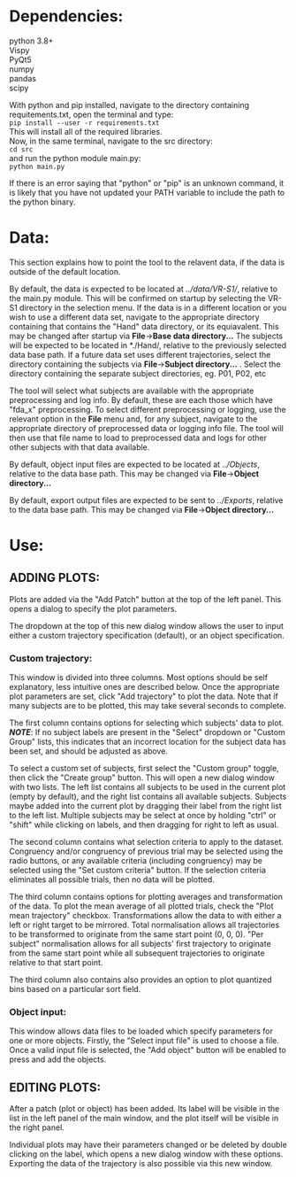 # Dependencies:
python 3.8+  
Vispy  
PyQt5  
numpy  
pandas  
scipy

With python and pip installed, navigate to the directory containing requitements.txt, open the terminal and type:  
`pip install --user -r requirements.txt`  
This will install all of the required libraries.  
Now, in the same terminal, navigate to the src directory:  
`cd src`  
and run the python module main.py:  
`python main.py`  

If there is an error saying that "python" or "pip" is an unknown command, it is likely that you have not updated your PATH variable to include the path to the python binary.


# Data:
This section explains how to point the tool to the relavent data, if the data is outside of the default location.

By default, the data is expected to be located at *../data/VR-S1/*, relative to the
main.py module.
This will be confirmed on startup by selecting the VR-S1 directory in the selection menu. If the data is in a different location or you wish to use a different data set, navigate to the appropriate directory containing that contains the "Hand" data directory, or its equiavalent. This may be changed after startup 
via **File**->**Base data directory...**
The subjects will be expected to be located in *./Hand/, relative to the previously selected data base path. If a future data set uses different trajectories, select the directory containing the subjects via **File**->**Subject directory...** . Select the directory containing the separate
subject directories, eg. P01, P02, etc

The tool will select what subjects are available with the appropriate preprocessing and log info. By default, these are each those which have "fda_x" preprocessing. To select different preprocessing or logging, use the relevant option in the **File** menu and, for any subject, navigate to the appropriate directory of preprocessed data or logging info file. The tool will then use that file name to load to preprocessed data and logs for other other subjects with that data available.

By default, object input files are expected to be located at *../Objects*, relative to the data base path.
This may be changed via **File**->**Object directory...**

By default, export output files are expected to be sent to *../Exports*, relative to the data base path.
This may be changed via **File**->**Object directory...**

# Use:
## ADDING PLOTS:
Plots are added via the "Add Patch" button at the top of the left panel. This opens a dialog to
specify the plot parameters.

The dropdown at the top of this new dialog window allows the user to input either a custom
trajectory specification (default), or an object specification.

### Custom trajectory:
This window is divided into three columns. Most options should be self explanatory, less intuitive
ones are described below.
Once the appropriate plot parameters are set, click "Add trajectory" to plot the data. Note that if
many subjects are to be plotted, this may take several seconds to complete.

The first column contains options for selecting which subjects' data to plot.
***NOTE***: If no subject labels are present in the "Select" dropdown or "Custom Group" lists, this indicates
that an incorrect location for the subject data has been set, and should be adjusted as above.

To select a custom set of subjects, first select the "Custom group" toggle, then click the "Create
group" button. This will open a new dialog window with two lists. The left list contains all
subjects to be used in the current plot (empty by default), and the right list contains all
available subjects. 
Subjects maybe added into the current plot by dragging their label from the right list to the left
list. Multiple subjects may be select at once by holding "ctrl" or "shift" while clicking on
labels, and then dragging for right to left as usual.

The second column contains what selection criteria to apply to the dataset. Congruency and/or congruency of
previous trial may be selected using the radio buttons, or any available criteria (including congruency) may be selected using the "Set custom criteria" button.
If the selection criteria eliminates all possible trials, then no data will be plotted.

The third column contains options for plotting averages and transformation of the data. To plot the
mean average of all plotted trials, check the "Plot mean trajectory" checkbox.
Transformations allow the data to with either a left or right target to be mirrored.
Total normalisation allows all trajectories to be transformed to originate from the same start
point (0, 0, 0).
"Per subject" normalisation allows for all subjects' first trajectory to originate from the same start point while
all subsequent trajectories to originate relative to that start point.

The third column also contains also provides an option to plot quantized bins based on a particular sort field.


### Object input:
This window allows data files to be loaded which specify parameters for one or more objects.
Firstly, the "Select input file" is used to choose a file.
Once a valid input file is selected, the "Add object" button will be enabled to press and add the
objects.


## EDITING PLOTS:
After a patch (plot or object) has been added. Its label will be visible in the list in the left
panel of the main window, and the plot itself will be visible in the right panel.

Individual plots may have their parameters changed or be deleted by double clicking on the label, which
opens a new dialog window with these options. Exporting the data of the trajectory is also possible via this new window.
